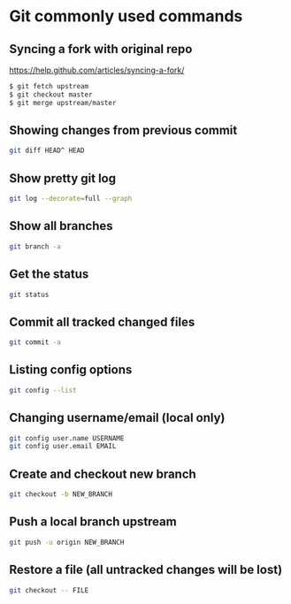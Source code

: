 Git commonly used commands
==========================


Syncing a fork with original repo
---

https://help.github.com/articles/syncing-a-fork/

```bash
$ git fetch upstream
$ git checkout master
$ git merge upstream/master
```


Showing changes from previous commit
---

```bash
git diff HEAD^ HEAD
```


Show pretty git log
---

```bash
git log --decorate=full --graph
```


Show all branches
---

```bash
git branch -a
```

Get the status
---

```bash
git status
```


Commit all tracked changed files
---

```bash
git commit -a
```

Listing config options
---

```bash
git config --list
```

Changing username/email (local only)
---

```bash
git config user.name USERNAME
git config user.email EMAIL
```


Create and checkout new branch
---

```bash
git checkout -b NEW_BRANCH
```

Push a local branch upstream
---

```bash
git push -u origin NEW_BRANCH
```

Restore a file (all untracked changes will be lost)
---

```bash
git checkout -- FILE
```




